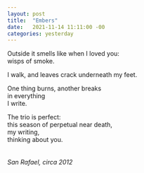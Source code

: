 ```yaml
---
layout: post
title:  "Embers"
date:   2021-11-14 11:11:00 -00
categories: yesterday
---
```

Outside it smells like when I loved you:<br/> 
wisps of smoke.<br/>

I walk, and leaves crack underneath my feet.<br/> 

One thing burns, another breaks<br/>
in everything<br/>
I write.<br/>

The trio is perfect:<br/>
this season of perpetual near death,<br/>
my writing,<br/>
thinking about you.
<br/>
<br/>
<br/>
*San Rafael, circa 2012*

